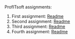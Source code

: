 ProfITsoft assignments:
1. First assignment: [Readme](hw_block_01/README.md)
2. Second assignment: [Readme](hw_block_02/README.md)
3. Third assignment: [Readme](hw_block_03/README.md)
4. Fourth assignment: [Readme](hw_block_04/README.md)
